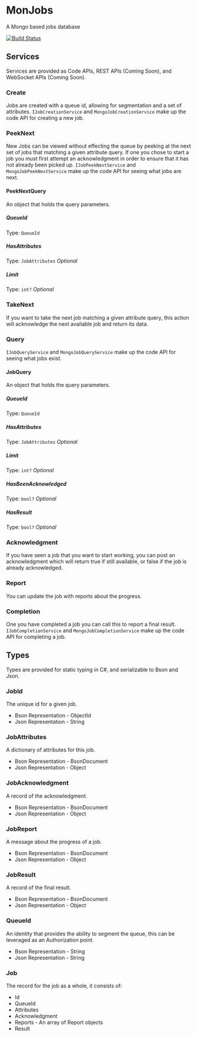 # MonJobs
A Mongo based jobs database

[![Build Status](https://travis-ci.org/G3N7/MonJobs.svg?branch=master)](https://travis-ci.org/G3N7/MonJobs)

## Services
Services are provided as Code APIs, REST APIs (Coming Soon), and WebSocket APIs (Coming Soon).

### Create
Jobs are created with a queue id, allowing for segmentation and a set of attributes.
`IJobCreationService` and `MongoJobCreationService` make up the code API for creating a new job.

### PeekNext
New Jobs can be viewed without effecting the queue by peeking at the next set of jobs that matching a given attribute query.  If one you chose to start a job you must first attempt an acknowledgment in order to ensure that it has not already been picked up.
`IJobPeekNextService` and `MongoJobPeekNextService` make up the code API for seeing what jobs are next.

#### PeekNextQuery
An object that holds the query parameters.

##### QueueId
Type: `QueueId`

##### HasAttributes
Type: `JobAttributes` _Optional_

##### Limit
Type: `int?` _Optional_

### TakeNext
If you want to take the next job matching a given attribute query, this action will acknowledge the next available job and return its data.

### Query
`IJobQueryService` and `MongoJobQueryService` make up the code API for seeing what jobs exist.

#### JobQuery
An object that holds the query parameters.

##### QueueId
Type: `QueueId`

##### HasAttributes
Type: `JobAttributes` _Optional_

##### Limit
Type: `int?` _Optional_

##### HasBeenAcknowledged
Type: `bool?` _Optional_

##### HasResult
Type: `bool?` _Optional_

### Acknowledgment
If you have seen a job that you want to start working, you can post an acknowledgment which will return true if still available, or false if the job is already acknowledged.

### Report
You can update the job with reports about the progress.

### Completion
One you have completed a job you can call this to report a final result.
`IJobCompletionService` and `MongoJobCompletionService` make up the code API for completing a job.

## Types
Types are provided for static typing in C#, and serializable to Bson and Json.

### JobId
The unique id for a given job.
* Bson Representation - ObjectId
* Json Representation - String

### JobAttributes
A dictionary of attributes for this job.
* Bson Representation - BsonDocument
* Json Representation - Object

### JobAcknowledgment
A record of the acknowledgment.
* Bson Representation - BsonDocument
* Json Representation - Object

### JobReport
A message about the progress of a job.
* Bson Representation - BsonDocument
* Json Representation - Object

### JobResult
A record of the final result.
* Bson Representation - BsonDocument
* Json Representation - Object

### QueueId
An identity that provides the ability to segment the queue, this can be leveraged as an Authorization point.
* Bson Representation - String
* Json Representation - String

### Job
The record for the job as a whole, it consists of:
* Id
* QueueId
* Attributes
* Acknowledgment
* Reports - An array of Report objects
* Result